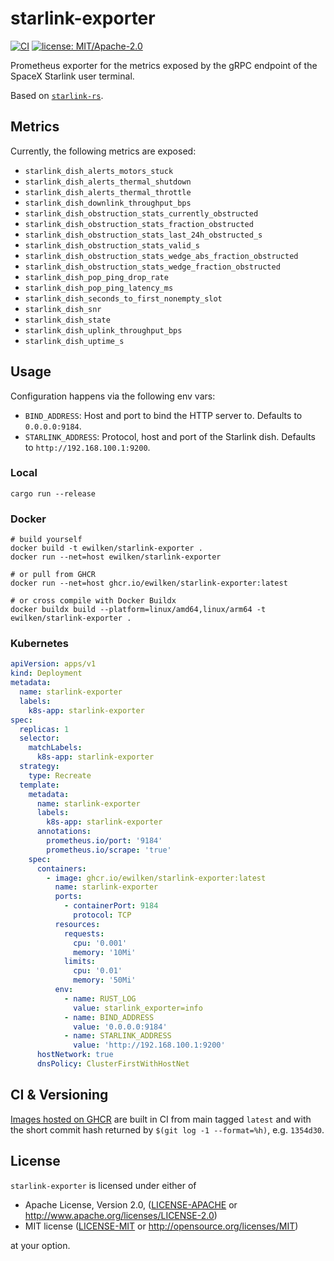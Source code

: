 # starlink-exporter

[![CI](https://github.com/ewilken/starlink-exporter/workflows/CI/badge.svg)](https://github.com/ewilken/starlink-exporter/actions?query=workflow%3ACI)
[![license: MIT/Apache-2.0](https://img.shields.io/badge/license-MIT%2FApache--2.0-blue.svg)](https://github.com/ewilken/starlink-exporter)

Prometheus exporter for the metrics exposed by the gRPC endpoint of the SpaceX Starlink user terminal.

Based on [`starlink-rs`](https://github.com/ewilken/starlink-rs).

## Metrics

Currently, the following metrics are exposed:

- `starlink_dish_alerts_motors_stuck`
- `starlink_dish_alerts_thermal_shutdown`
- `starlink_dish_alerts_thermal_throttle`
- `starlink_dish_downlink_throughput_bps`
- `starlink_dish_obstruction_stats_currently_obstructed`
- `starlink_dish_obstruction_stats_fraction_obstructed`
- `starlink_dish_obstruction_stats_last_24h_obstructed_s`
- `starlink_dish_obstruction_stats_valid_s`
- `starlink_dish_obstruction_stats_wedge_abs_fraction_obstructed`
- `starlink_dish_obstruction_stats_wedge_fraction_obstructed`
- `starlink_dish_pop_ping_drop_rate`
- `starlink_dish_pop_ping_latency_ms`
- `starlink_dish_seconds_to_first_nonempty_slot`
- `starlink_dish_snr`
- `starlink_dish_state`
- `starlink_dish_uplink_throughput_bps`
- `starlink_dish_uptime_s`

## Usage

Configuration happens via the following env vars:

- `BIND_ADDRESS`: Host and port to bind the HTTP server to. Defaults to `0.0.0.0:9184`.
- `STARLINK_ADDRESS`: Protocol, host and port of the Starlink dish. Defaults to `http://192.168.100.1:9200`.

### Local

    cargo run --release

### Docker

    # build yourself
    docker build -t ewilken/starlink-exporter .
    docker run --net=host ewilken/starlink-exporter

    # or pull from GHCR
    docker run --net=host ghcr.io/ewilken/starlink-exporter:latest

    # or cross compile with Docker Buildx
    docker buildx build --platform=linux/amd64,linux/arm64 -t ewilken/starlink-exporter .

### Kubernetes

```yaml
apiVersion: apps/v1
kind: Deployment
metadata:
  name: starlink-exporter
  labels:
    k8s-app: starlink-exporter
spec:
  replicas: 1
  selector:
    matchLabels:
      k8s-app: starlink-exporter
  strategy:
    type: Recreate
  template:
    metadata:
      name: starlink-exporter
      labels:
        k8s-app: starlink-exporter
      annotations:
        prometheus.io/port: '9184'
        prometheus.io/scrape: 'true'
    spec:
      containers:
        - image: ghcr.io/ewilken/starlink-exporter:latest
          name: starlink-exporter
          ports:
            - containerPort: 9184
              protocol: TCP
          resources:
            requests:
              cpu: '0.001'
              memory: '10Mi'
            limits:
              cpu: '0.01'
              memory: '50Mi'
          env:
            - name: RUST_LOG
              value: starlink_exporter=info
            - name: BIND_ADDRESS
              value: '0.0.0.0:9184'
            - name: STARLINK_ADDRESS
              value: 'http://192.168.100.1:9200'
      hostNetwork: true
      dnsPolicy: ClusterFirstWithHostNet
```

## CI & Versioning

[Images hosted on GHCR](https://github.com/users/ewilken/packages/container/package/starlink-exporter) are built in CI from main tagged `latest` and with the short commit hash returned by `$(git log -1 --format=%h)`, e.g. `1354d30`.

## License

`starlink-exporter` is licensed under either of

- Apache License, Version 2.0, ([LICENSE-APACHE](LICENSE-APACHE) or http://www.apache.org/licenses/LICENSE-2.0)
- MIT license ([LICENSE-MIT](LICENSE-MIT) or http://opensource.org/licenses/MIT)

at your option.

